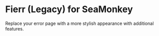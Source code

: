# Fierr (Legacy) for SeaMonkey
Replace your error page with a more stylish appearance with additional features.
